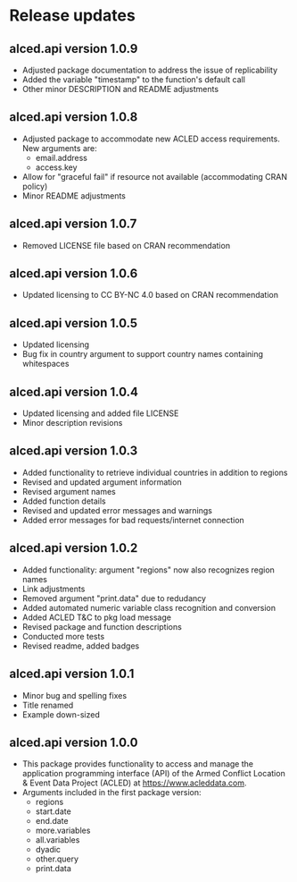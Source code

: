
# Release updates


<!-- Changes for future versions (long term):
* Functionality to do immediate geographic/temporal aggregation as part of the data retrieval
* Functionality for actor-based data retrieval
 -->


## alced.api version 1.0.9
* Adjusted package documentation to address the issue of replicability
* Added the variable "timestamp" to the function's default call
* Other minor DESCRIPTION and README adjustments


## alced.api version 1.0.8
* Adjusted package to accommodate new ACLED access requirements. New arguments are:
  + email.address
  + access.key
* Allow for "graceful fail" if resource not available (accommodating CRAN policy)
* Minor README adjustments


## alced.api version 1.0.7
* Removed LICENSE file based on CRAN recommendation


## alced.api version 1.0.6
* Updated licensing to CC BY-NC 4.0 based on CRAN recommendation


## alced.api version 1.0.5
* Updated licensing
* Bug fix in country argument to support country names containing whitespaces


## alced.api version 1.0.4
* Updated licensing and added file LICENSE
* Minor description revisions


## alced.api version 1.0.3
* Added functionality to retrieve individual countries in addition to regions
* Revised and updated argument information
* Revised argument names
* Added function details
* Revised and updated error messages and warnings
* Added error messages for bad requests/internet connection


## alced.api version 1.0.2

* Added functionality: argument "regions" now also recognizes region names
* Link adjustments
* Removed argument "print.data" due to redudancy
* Added automated numeric variable class recognition and conversion
* Added ACLED T&C to pkg load message
* Revised package and function descriptions
* Conducted more tests
* Revised readme, added badges


## alced.api version 1.0.1

* Minor bug and spelling fixes 
* Title renamed
* Example down-sized


## alced.api version 1.0.0

* This package provides functionality to access and manage the application programming interface (API) of the Armed Conflict Location & Event Data Project (ACLED) at https://www.acleddata.com.
* Arguments included in the first package version: 
  + regions
  + start.date
  + end.date
  + more.variables
  + all.variables
  + dyadic
  + other.query
  + print.data

